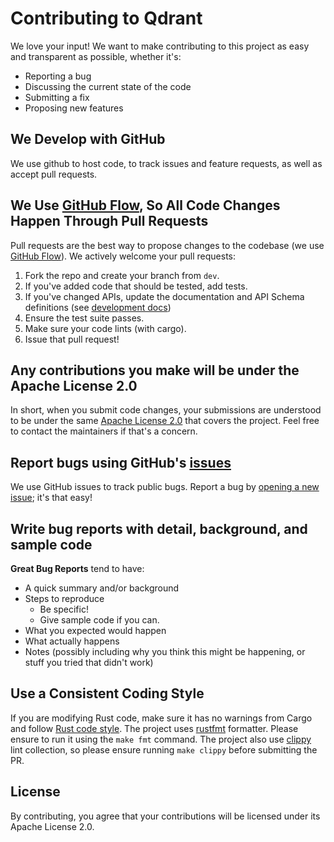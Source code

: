 # Contributing to Qdrant
We love your input! We want to make contributing to this project as easy and transparent as possible, whether it's:

- Reporting a bug
- Discussing the current state of the code
- Submitting a fix
- Proposing new features

## We Develop with GitHub
We use github to host code, to track issues and feature requests, as well as accept pull requests.

## We Use [GitHub Flow](https://guides.github.com/introduction/flow/index.html), So All Code Changes Happen Through Pull Requests
Pull requests are the best way to propose changes to the codebase (we use [GitHub Flow](https://docs.github.com/en/get-started/quickstart/github-flow)). We actively welcome your pull requests:

1. Fork the repo and create your branch from `dev`.
2. If you've added code that should be tested, add tests.
3. If you've changed APIs, update the documentation and API Schema definitions (see [development docs](https://github.com/qdrant/qdrant/blob/master/docs/DEVELOPMENT.md#api-changes))
4. Ensure the test suite passes.
5. Make sure your code lints (with cargo).
6. Issue that pull request!

## Any contributions you make will be under the Apache License 2.0
In short, when you submit code changes, your submissions are understood to be under the same [Apache License 2.0](https://choosealicense.com/licenses/apache-2.0/) that covers the project. Feel free to contact the maintainers if that's a concern.

## Report bugs using GitHub's [issues](https://github.com/qdrant/qdrant/issues)
We use GitHub issues to track public bugs. Report a bug by [opening a new issue](); it's that easy!

## Write bug reports with detail, background, and sample code

**Great Bug Reports** tend to have:

- A quick summary and/or background
- Steps to reproduce
  - Be specific!
  - Give sample code if you can.
- What you expected would happen
- What actually happens
- Notes (possibly including why you think this might be happening, or stuff you tried that didn't work)

## Use a Consistent Coding Style

If you are modifying Rust code, make sure it has no warnings from Cargo and follow [Rust code style](https://doc.rust-lang.org/1.0.0/style/).
The project uses [rustfmt](https://github.com/rust-lang/rustfmt) formatter. Please ensure to run it using the
```make fmt``` command. The project also use [clippy](https://github.com/rust-lang/rust-clippy) lint collection,
so please ensure running ``make clippy`` before submitting the PR.

## License
By contributing, you agree that your contributions will be licensed under its Apache License 2.0.

